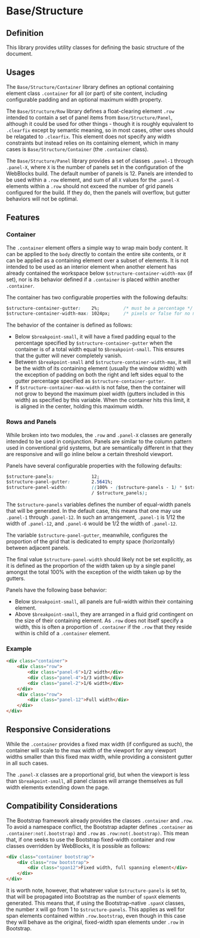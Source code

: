 # Base/Structure

## Definition

This library provides utility classes for defining the basic structure of the 
document.

## Usages

The `Base/Structure/Container` library defines an optional containing element 
class `.container` for all (or part) of site content, including configurable 
padding and an optional maximum width property.

The `Base/Structure/Row` library defines a float-clearing element `.row`
intended to contain a set of panel items from `Base/Structure/Panel`, although
it could be used for other things - though it is roughly equivalent to 
`.clearfix` except by semantic meaning, so in most cases, other uses should be
relagated to `.clearfix`. This element does not specify any width constraints 
but instead relies on its containing element, which in many cases is 
`Base/Structure/Container` (the `.container` class).

The `Base/Structure/Panel` library provides a set of classes `.panel-1` through
`.panel-X`, where `X` is the number of panels set in the configuration of the
WebBlocks build. The default number of panels is 12. Panels are intended to be
used within a `.row` element, and sum of all `X` values for the `.panel-X` 
elements within a `.row` should not exceed the number of grid panels configured 
for the build. If they do, then the panels will overflow, but gutter behaviors
will not be optimal.

## Features

### Container

The `.container` element offers a simple way to wrap main body content. It can
be applied to the `body` directly to contain the entire site contents, or it can
be applied as a containing element over a subset of elements. It is not intended
to be used as an interior element when another element has already contained the
workspace below `$structure-container-width-max` (if set), nor is its behavior 
defined if a `.container` is placed within another `.container`.

The container has two configurable properties with the following defaults:

```css
$structure-container-gutter:    2%;         /* must be a percentage */
$structure-container-width-max: 1024px;     /* pixels or false for no max */
```

The behavior of the container is defined as follows:

* Below `$breakpoint-small`, it will have a fixed padding equal to the 
percentage specified by `$structure-container-gutter` when the container is of 
a total width equal to `$breakpoint-small`. This ensures that the gutter will
never completely vanish.
* Between `$breakpoint-small` and `$structure-container-width-max`, it will be
the width of its containing element (usually the window width) with the 
exception of padding on both the right and left sides equal to the gutter 
percentage specified as `$structure-container-gutter`.
* If `$structure-container-max-width` is not false, then the container will not 
grow to beyond the maximum pixel width (gutters included in this width) as
specified by this variable. When the container hits this limit, it is aligned
in the center, holding this maximum width.

### Rows and Panels

While broken into two modules, the `.row` and `.panel-X` classes are generally 
intended to be used in conjunction. Panels are similar to the column pattern
used in conventional grid systems, but are semantically different in that
they are responsive and will go inline below a certain threshold viewport.

Panels have several configurable properties with the following defaults:

```css
$structure-panels:              12;
$structure-panel-gutter:        2.5641%;
$structure-panel-width:         ((100% - ($structure-panels - 1) * $structure-panel-gutter)
                                / $structure_panels);
```

The `$structure-panels` variables defines the number of equal-width panels that
will be generated. In the default case, this means that one may use `.panel-1`
through `.panel-12`. In such an arrangement, `.panel-1` is 1/12 the width of 
`.panel-12`, and `.panel-6` would be 1/2 the width of `.panel-12`. 

The variable `$structure-panel-gutter`, meanwhile, configures the proportion of 
the grid that is dedicated to empty space (horizontally) between adjacent 
panels. 

The final value `$structure-panel-width` should likely not be set explicitly, as
it is defined as the proportion of the width taken up by a single panel amongst 
the total 100% with the exception of the width taken up by the gutters.

Panels have the following base behavior:

* Below `$breakpoint-small`, all panels are full-width within their containing
element.
* Above `$breakpoint-small`, they are arranged in a fluid grid contingent on the
size of their containing element. As `.row` does not itself specify a width,
this is often a proportion of `.container` if the `.row` that they reside within
is child of a `.container` element.

### Example

```html
<div class="container">
    <div class="row">
        <div class="panel-6">1/2 width</div>
        <div class="panel-4">1/3 width</div>
        <div class="panel-2">1/6 width</div>
    </div>
    <div class="row">
        <div class="panel-12">Full width</div>
    </div>
</div>
```

## Responsive Considerations

While the `.container` provides a fixed max width (if configured as such), the 
container will scale to the max width of the viewport for any viewport widths 
smaller than this fixed max width, while providing a consistent gutter in all
such cases.

The `.panel-X` classes are a proportional grid, but when the viewport is less
than `$breakpoint-small`, all panel classes will arrange themselves as full 
width elements extending down the page.

## Compatibility Considerations

The Bootstrap framework already provides the classes `.container` and `.row`.
To avoid a namespace conflict, the Bootstrap adapter defines `.container` as
`.container:not(.bootstrap)` and `.row` as `.row:not(.bootstrap)`. This mean 
that, if one seeks to use the Bootstrap fixed-width container and row classes
overridden by WebBlocks, it is possible as follows:

```html
<div class="container bootstrap">
    <div class="row bootstrap">
        <div class="span12">Fixed width, full spanning element</div>
    </div>
</div>
```

It is worth note, however, that whatever value `$structure-panels` is set to,
that will be propagated into Bootstrap as the number of `spanX` elements 
generated. This means that, if using the Bootstrap-native `.spanX` classes,
the number `X` will go from 1 to `$structure-panels`. This applies as well for
span elements contained within `.row.bootstrap`, even though in this case they
will behave as the original, fixed-width span elements under `.row` in 
Bootstrap.
